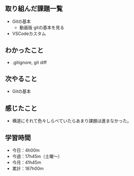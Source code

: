  ## 取り組んだ課題一覧
- Gitの基本
    - 動画版 gitの基本を見る
- VSCodeカスタム
## わかったこと
- .gitignore, git diff
## 次やること
- Gitの基本
## 感じたこと
- 横道にそれて色々しらべていたらあまり課題は進まなかった。
## 学習時間
- 今日：4h00m
- 今週：17h45m（土曜〜）
- 今月：41h45m
- 累計：187h00m
